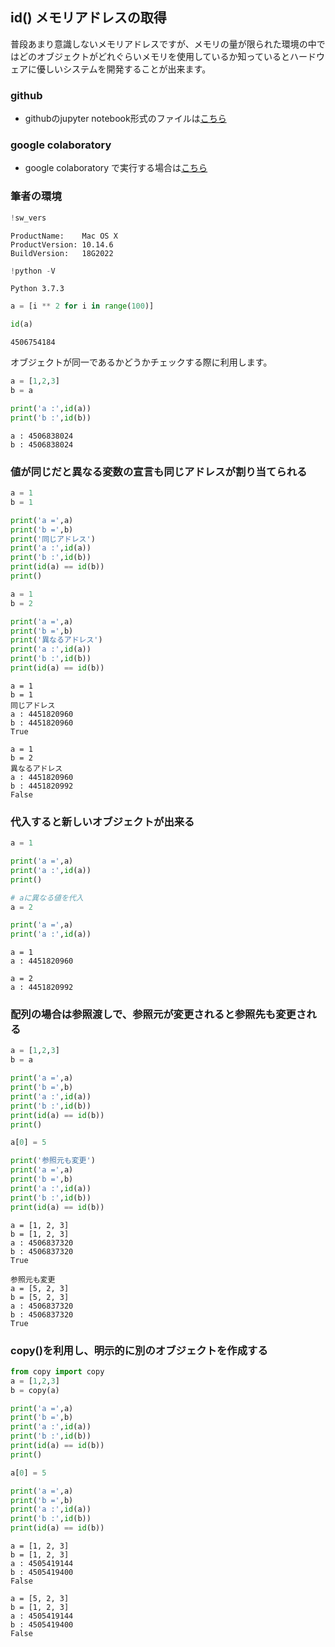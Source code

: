 
## id() メモリアドレスの取得

普段あまり意識しないメモリアドレスですが、メモリの量が限られた環境の中ではどのオブジェクトがどれぐらいメモリを使用しているか知っているとハードウェアに優しいシステムを開発することが出来ます。

### github
- githubのjupyter notebook形式のファイルは[こちら](https://github.com/hiroshi0530/wa-src/blob/master/article/library/python/003/003_nb.ipynb)

### google colaboratory
- google colaboratory で実行する場合は[こちら](https://colab.research.google.com/github/hiroshi0530/wa-src/blob/master/article/library/python/003/003_nb.ipynb)

### 筆者の環境


```python
!sw_vers
```

    ProductName:	Mac OS X
    ProductVersion:	10.14.6
    BuildVersion:	18G2022



```python
!python -V
```

    Python 3.7.3



```python
a = [i ** 2 for i in range(100)]

id(a)
```




    4506754184



オブジェクトが同一であるかどうかチェックする際に利用します。


```python
a = [1,2,3]
b = a

print('a :',id(a))
print('b :',id(b))
```

    a : 4506838024
    b : 4506838024


### 値が同じだと異なる変数の宣言も同じアドレスが割り当てられる


```python
a = 1
b = 1

print('a =',a)
print('b =',b)
print('同じアドレス')
print('a :',id(a))
print('b :',id(b))
print(id(a) == id(b))
print()

a = 1
b = 2

print('a =',a)
print('b =',b)
print('異なるアドレス')
print('a :',id(a))
print('b :',id(b))
print(id(a) == id(b))
```

    a = 1
    b = 1
    同じアドレス
    a : 4451820960
    b : 4451820960
    True
    
    a = 1
    b = 2
    異なるアドレス
    a : 4451820960
    b : 4451820992
    False


### 代入すると新しいオブジェクトが出来る


```python
a = 1

print('a =',a)
print('a :',id(a))
print()

# aに異なる値を代入
a = 2

print('a =',a)
print('a :',id(a))
```

    a = 1
    a : 4451820960
    
    a = 2
    a : 4451820992


### 配列の場合は参照渡しで、参照元が変更されると参照先も変更される


```python
a = [1,2,3]
b = a

print('a =',a)
print('b =',b)
print('a :',id(a))
print('b :',id(b))
print(id(a) == id(b))
print()

a[0] = 5

print('参照元も変更')
print('a =',a)
print('b =',b)
print('a :',id(a))
print('b :',id(b))
print(id(a) == id(b))
```

    a = [1, 2, 3]
    b = [1, 2, 3]
    a : 4506837320
    b : 4506837320
    True
    
    参照元も変更
    a = [5, 2, 3]
    b = [5, 2, 3]
    a : 4506837320
    b : 4506837320
    True


### copy()を利用し、明示的に別のオブジェクトを作成する


```python
from copy import copy
a = [1,2,3]
b = copy(a)

print('a =',a)
print('b =',b)
print('a :',id(a))
print('b :',id(b))
print(id(a) == id(b))
print()

a[0] = 5

print('a =',a)
print('b =',b)
print('a :',id(a))
print('b :',id(b))
print(id(a) == id(b))
```

    a = [1, 2, 3]
    b = [1, 2, 3]
    a : 4505419144
    b : 4505419400
    False
    
    a = [5, 2, 3]
    b = [1, 2, 3]
    a : 4505419144
    b : 4505419400
    False

